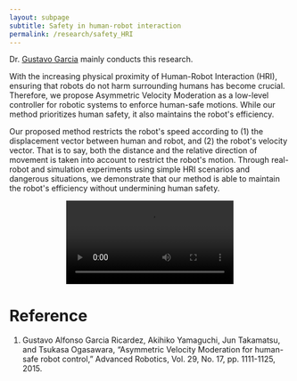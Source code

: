 ```yaml
---
layout: subpage
subtitle: Safety in human-robot interaction
permalink: /research/safety_HRI
---
```


Dr. [Gustavo Garcia](http://robotics.naist.jp/~garcia-g/) 	mainly conducts this research. 

With the increasing physical proximity of Human-Robot Interaction (HRI), ensuring that robots
do not harm surrounding humans has become crucial. Therefore, we propose Asymmetric Velocity
Moderation as a low-level controller for robotic systems to enforce human-safe motions. While our
method prioritizes human safety, it also maintains the robot's efficiency. 

Our proposed method restricts the robot's speed according to (1) the displacement vector between human and robot, and (2) the robot's velocity vector. That is to say, both the distance and the relative direction of movement is taken into account to restrict the robot's motion. Through real-robot and simulation experiments using simple HRI scenarios and dangerous situations, we demonstrate that our method is able to maintain the robot's efficiency without undermining human safety.

<center>
<video controls>
  <source src="../assets/mov/safety_HRI.webm">
  <source src="../assets/mov/safety_HRI.mp4">
</video>
</center>

# Reference

1. Gustavo Alfonso Garcia Ricardez, Akihiko Yamaguchi, Jun Takamatsu, and Tsukasa Ogasawara, “Asymmetric Velocity Moderation for human-safe robot control,” Advanced Robotics, Vol. 29, No. 17, pp. 1111-1125, 2015.



